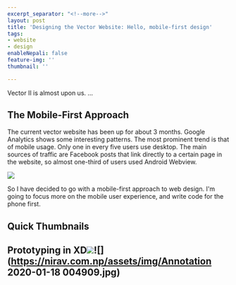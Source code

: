 ```yaml
---
excerpt_separator: "<!--more-->"
layout: post
title: 'Designing the Vector Website: Hello, mobile-first design'
tags:
- website
- design
enableNepali: false
feature-img: ''
thumbnail: ''

---
```

Vector II is almost upon us. ...

## The Mobile-First Approach

The current vector website has been up for about 3 months. Google Analytics shows some interesting patterns. The most prominent trend is that of mobile usage. Only one in every five users use desktop. The main sources of traffic are Facebook posts that link directly to a certain page in the website, so almost one-third of users used Android Webview.

![](https://nirav.com.np/assets/img/vector1.jpg)

So I have decided to go with a mobile-first approach to web design. I'm going to focus more on the mobile user experience, and write code for the phone first.

## Quick Thumbnails

## Prototyping in XD![](https://nirav.com.np/assets/img/designXDvector.png)![](https://nirav.com.np/assets/img/Annotation 2020-01-18 004909.jpg)